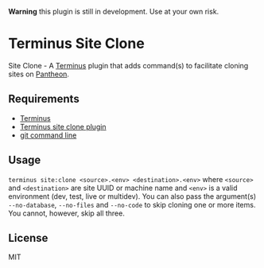 **Warning** this plugin is still in development. Use at your own risk.

# Terminus Site Clone
Site Clone - A [Terminus](http://github.com/pantheon-systems/terminus) plugin that adds command(s) to facilitate cloning sites on [Pantheon](https://pantheon.io/).

## Requirements
* [Terminus](https://github.com/pantheon-systems/terminus)
* [Terminus site clone plugin](https://github.com/ataylorme/terminus-site-clone)
* [git command line](https://git-scm.com/book/en/v2/Getting-Started-Installing-Git)

## Usage
`terminus site:clone <source>.<env> <destination>.<env>` where `<source>` and `<destination>` are site UUID or machine name and `<env>` is a valid environment (dev, test, live or multidev). You can also pass the argument(s) `--no-database`, `--no-files` and `--no-code` to skip cloning one or more items. You cannot, however, skip all three.

## License
MIT